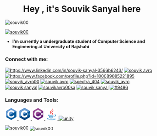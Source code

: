 <h1 align="center">Hey , it's Souvik Sanyal here</h1>
<p align="left"> <img src="https://komarev.com/ghpvc/?username=souvik00&label=Profile%20views&color=0e75b6&style=flat" alt="souvik00" /> </p>

<p align="left"> <a href="https://github.com/ryo-ma/github-profile-trophy"><img src="https://github-profile-trophy.vercel.app/?username=souvik00" alt="souvik00" /></a> </p>

-  **I’m currently a undergraduate student of Computer Science and Engineering at University of Rajshahi**

<h3 align="left">Connect with me:</h3>
<p align="left">
<a href="https://linkedin.com/in/https://www.linkedin.com/in/souvik-sanyal-3566b6243/" target="blank"><img align="center" src="https://raw.githubusercontent.com/rahuldkjain/github-profile-readme-generator/master/src/images/icons/Social/linked-in-alt.svg" alt="https://www.linkedin.com/in/souvik-sanyal-3566b6243/" height="30" width="40" /></a>
<a href="https://stackoverflow.com/users/souvik avro" target="blank"><img align="center" src="https://raw.githubusercontent.com/rahuldkjain/github-profile-readme-generator/master/src/images/icons/Social/stack-overflow.svg" alt="souvik avro" height="30" width="40" /></a>
<a href="https://fb.com/https://www.facebook.com/profile.php?id=100089085221895" target="blank"><img align="center" src="https://raw.githubusercontent.com/rahuldkjain/github-profile-readme-generator/master/src/images/icons/Social/facebook.svg" alt="https://www.facebook.com/profile.php?id=100089085221895" height="30" width="40" /></a>
<a href="https://instagram.com/souvik_avro00" target="blank"><img align="center" src="https://raw.githubusercontent.com/rahuldkjain/github-profile-readme-generator/master/src/images/icons/Social/instagram.svg" alt="souvik_avro00" height="30" width="40" /></a>
<a href="https://www.youtube.com/c/souvik avro" target="blank"><img align="center" src="https://raw.githubusercontent.com/rahuldkjain/github-profile-readme-generator/master/src/images/icons/Social/youtube.svg" alt="souvik avro" height="30" width="40" /></a>
<a href="https://codeforces.com/profile/spectra_404" target="blank"><img align="center" src="https://raw.githubusercontent.com/rahuldkjain/github-profile-readme-generator/master/src/images/icons/Social/codeforces.svg" alt="spectra_404" height="30" width="40" /></a>
<a href="https://www.leetcode.com/souvik_avro" target="blank"><img align="center" src="https://raw.githubusercontent.com/rahuldkjain/github-profile-readme-generator/master/src/images/icons/Social/leet-code.svg" alt="souvik_avro" height="30" width="40" /></a>
<a href="https://www.hackerearth.com/souvik sanyal" target="blank"><img align="center" src="https://raw.githubusercontent.com/rahuldkjain/github-profile-readme-generator/master/src/images/icons/Social/hackerearth.svg" alt="souvik sanyal" height="30" width="40" /></a>
<a href="https://auth.geeksforgeeks.org/user/souvikavro00sa" target="blank"><img align="center" src="https://raw.githubusercontent.com/rahuldkjain/github-profile-readme-generator/master/src/images/icons/Social/geeks-for-geeks.svg" alt="souvikavro00sa" height="30" width="40" /></a>
<a href="https://www.topcoder.com/members/souvik sanyal" target="blank"><img align="center" src="https://raw.githubusercontent.com/rahuldkjain/github-profile-readme-generator/master/src/images/icons/Social/topcoder.svg" alt="souvik sanyal" height="30" width="40" /></a>
<a href="https://discord.gg/#9486" target="blank"><img align="center" src="https://raw.githubusercontent.com/rahuldkjain/github-profile-readme-generator/master/src/images/icons/Social/discord.svg" alt="#9486" height="30" width="40" /></a>
</p>

<h3 align="left">Languages and Tools:</h3>
<p align="left"> <a href="https://www.cprogramming.com/" target="_blank" rel="noreferrer"> <img src="https://raw.githubusercontent.com/devicons/devicon/master/icons/c/c-original.svg" alt="c" width="40" height="40"/> </a> <a href="https://www.w3schools.com/cpp/" target="_blank" rel="noreferrer"> <img src="https://raw.githubusercontent.com/devicons/devicon/master/icons/cplusplus/cplusplus-original.svg" alt="cplusplus" width="40" height="40"/> </a> <a href="https://www.w3schools.com/cs/" target="_blank" rel="noreferrer"> <img src="https://raw.githubusercontent.com/devicons/devicon/master/icons/csharp/csharp-original.svg" alt="csharp" width="40" height="40"/> </a> <a href="https://www.java.com" target="_blank" rel="noreferrer"> <img src="https://raw.githubusercontent.com/devicons/devicon/master/icons/java/java-original.svg" alt="java" width="40" height="40"/> </a> <a href="https://unity.com/" target="_blank" rel="noreferrer"> <img src="https://www.vectorlogo.zone/logos/unity3d/unity3d-icon.svg" alt="unity" width="40" height="40"/> </a> </p>

<p><img align="left" src="https://github-readme-stats.vercel.app/api/top-langs?username=souvik00&show_icons=true&locale=en&layout=compact" alt="souvik00" /></p>

<p>&nbsp;<img align="center" src="https://github-readme-stats.vercel.app/api?username=souvik00&show_icons=true&locale=en" alt="souvik00" /></p>


